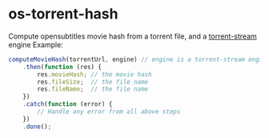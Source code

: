 os-torrent-hash
================

Compute opensubtitles movie hash from a torrent file, and a [torrent-stream](https://www.npmjs.org/package/torrent-stream) engine
Example:
```javascript
computeMovieHash(torrentUrl, engine) // engine is a torrent-stream engine
    .then(function (res) {
        res.movieHash; // the movie hash
        res.fileSize;  // the file name
        res.fileName;  // the file name
    })
    .catch(function (error) {
        // Handle any error from all above steps
    })
    .done();
```
